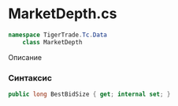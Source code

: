 
# MarketDepth.cs
```csharp
namespace TigerTrade.Tc.Data  
    class MarketDepth
```

Описание

### Синтаксис
```csharp
public long BestBidSize { get; internal set; }
```
